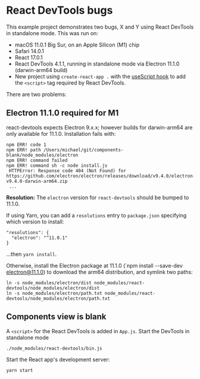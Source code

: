 # React DevTools bugs

This example project demonstrates two bugs, X and Y using React DevTools in standalone mode. This was run on:
* macOS 11.0.1 Big Sur, on an Apple Silicon (M1) chip
* Safari 14.0.1
* React 17.0.1
* React DevTools 4.1.1,  running in standalone mode via Electron 11.1.0 (darwin-arm64 build)
* New project using `create-react-app .` with the [useScript hook](https://usehooks.com/useScript/) to add the `<script>` tag required by React DevTools.

There are two problems:

## Electron 11.1.0 required for M1
react-devtools expects Electron 9.x.x; however builds for darwin-arm64 are only available for 11.1.0. Installation fails with:

```
npm ERR! code 1
npm ERR! path /Users/michael/git/components-blank/node_modules/electron
npm ERR! command failed
npm ERR! command sh -c node install.js
 HTTPError: Response code 404 (Not Found) for https://github.com/electron/electron/releases/download/v9.4.0/electron-v9.4.0-darwin-arm64.zip
 ...
 ```

**Resolution:** The `electron` version  for `react-devtools` should be bumped to 11.1.0.

If using Yarn, you can add a `resolutions` entry to `package.json` specifying which version to install:
```
"resolutions": {
  "electron": "^11.0.1"
}
```
...then `yarn install`.

Otherwise, install the Electron package at 11.1.0 (`npm install --save-dev electron@11.1.0) to download the arm64 distribution, and symlink two paths:
```
ln -s node_modules/electron/dist node_modules/react-devtools/node_modules/electron/dist
ln -s node_modules/electron/path.txt node_modules/react-devtools/node_modules/electron/path.txt
```

## Components view is blank
A `<script>` for the React DevTools is added in `App.js`. Start the DevTools in standalone mode

```
./node_modules/react-devtools/bin.js
```

Start the React app's development server:

```
yarn start
```